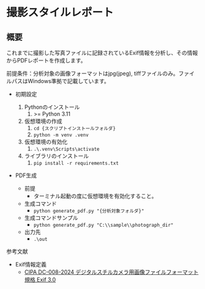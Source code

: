 # 撮影スタイルレポート
## 概要
これまでに撮影した写真ファイルに記録されているExif情報を分析し、その情報からPDFレポートを作成します。  

前提条件：分析対象の画像フォーマットはjpg(jpeg), tiffファイルのみ。ファイルパスはWindows準拠で記載しています。

- 初期設定
  1. Pythonのインストール
      1. \>= Python 3.11
  2. 仮想環境の作成
      1. `cd {スクリプトインストールフォルダ}`
      2. `python -m venv .venv`
  3. 仮想環境の有効化
      1. `.\.venv\Scripts\activate`
  4. ライブラリのインストール
      1. `pip install -r requirements.txt`

- PDF生成
  - 前提
    - ターミナル起動の度に仮想環境を有効化すること。
  - 生成コマンド
    - `python generate_pdf.py "{分析対象フォルダ}"`
  - 生成コマンドサンプル
    - `python generate_pdf.py "C:\\sample\\photograph_dir"`
  - 出力先
    - `.\out`

参考文献
- Exif情報定義
  - [CIPA DC-008-2024 デジタルスチルカメラ用画像ファイルフォーマット規格 Exif 3.0](https://cipa.jp/j/std/std-sec.html#stdtabsTop)
